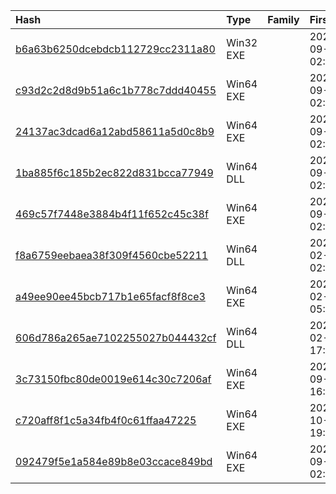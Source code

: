 |Hash|Type|Family|First_Seen|Name|
|:--|:--|:--|:--|:--|
|[b6a63b6250dcebdcb112729cc2311a80](https://www.virustotal.com/gui/file/b6a63b6250dcebdcb112729cc2311a80)|Win32 EXE||2023-09-28 02:27:34| |
|[c93d2c2d8d9b51a6c1b778c7ddd40455](https://www.virustotal.com/gui/file/c93d2c2d8d9b51a6c1b778c7ddd40455)|Win64 EXE||2023-09-28 02:25:33| |
|[24137ac3dcad6a12abd58611a5d0c8b9](https://www.virustotal.com/gui/file/24137ac3dcad6a12abd58611a5d0c8b9)|Win64 EXE||2023-09-28 02:12:25|f2aaedb17f96958c045f2911655bfe46f3db21a2de9b0d396936ef6e362fea1b.bin|
|[1ba885f6c185b2ec822d831bcca77949](https://www.virustotal.com/gui/file/1ba885f6c185b2ec822d831bcca77949)|Win64 DLL||2023-09-28 02:11:10| |
|[469c57f7448e3884b4f11f652c45c38f](https://www.virustotal.com/gui/file/469c57f7448e3884b4f11f652c45c38f)|Win64 EXE||2023-09-28 02:09:55| |
|[f8a6759eebaea38f309f4560cbe52211](https://www.virustotal.com/gui/file/f8a6759eebaea38f309f4560cbe52211)|Win64 DLL||2023-02-22 02:01:00|79b0e6cd366a15848742e26c3396e0b63338ead964710b6572a8582b0530db17.bin.sample|
|[a49ee90ee45bcb717b1e65facf8f8ce3](https://www.virustotal.com/gui/file/a49ee90ee45bcb717b1e65facf8f8ce3)|Win64 EXE||2023-02-12 05:45:47|5ef2e36a53c681f6c64cfea16c2ca156cf468579cc96f6c527eca8024bfdc581.bin|
|[606d786a265ae7102255027b044432cf](https://www.virustotal.com/gui/file/606d786a265ae7102255027b044432cf)|Win64 DLL||2023-02-06 17:15:11| |
|[3c73150fbc80de0019e614c30c7206af](https://www.virustotal.com/gui/file/3c73150fbc80de0019e614c30c7206af)|Win64 EXE||2022-09-06 16:12:04|123.exe|
|[c720aff8f1c5a34fb4f0c61ffaa47225](https://www.virustotal.com/gui/file/c720aff8f1c5a34fb4f0c61ffaa47225)|Win64 EXE||2023-10-26 19:44:30| |
|[092479f5e1a584e89b8e03ccace849bd](https://www.virustotal.com/gui/file/092479f5e1a584e89b8e03ccace849bd)|Win64 EXE||2023-09-28 02:08:33|9bad71077e322031c0cf7f541d64c3fed6b1dc7c261b0b994b63e56bc3215739.bin|
